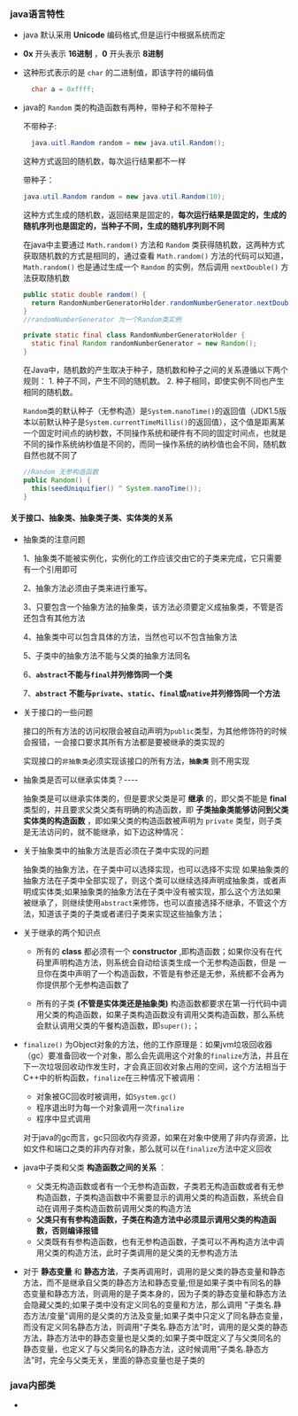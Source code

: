 
### java语言特性

- java 默认采用 **Unicode** 编码格式,但是运行中根据系统而定

- **0x** 开头表示 **16进制** ，**0** 开头表示 **8进制**

- 这种形式表示的是 `char` 的二进制值，即该字符的编码值

  ```java
    char a = 0xffff;
  ```

- java的 `Random` 类的构造函数有两种，带种子和不带种子

    不带种子:   
    ```java
      java.uitl.Random random = new java.util.Random();
    ```
    这种方式返回的随机数，每次运行结果都不一样

    带种子：
    ```java
    java.util.Random random = new java.util.Random(10);
    ```
    这种方式生成的随机数，返回结果是固定的，**每次运行结果是固定的，生成的随机序列也是固定的，当种子不同，生成的随机序列则不同**

    在java中主要通过 `Math.random()` 方法和 `Random` 类获得随机数，这两种方式获取随机数的方式是相同的，通过查看 `Math.random()` 方法的代码可以知道，  `Math.random()` 也是通过生成一个 `Random` 的实例，然后调用 `nextDouble()` 方法获取随机数
    ```java
    public static double random() {
      return RandomNumberGeneratorHolder.randomNumberGenerator.nextDouble();
    }
    //randomNumberGenerator 为一个Random类实例

    private static final class RandomNumberGeneratorHolder {
      static final Random randomNumberGenerator = new Random();
    }

    ```

    在Java中，随机数的产生取决于种子，随机数和种子之间的关系遵循以下两个规则：
      1. 种子不同，产生不同的随机数。
      2. 种子相同，即使实例不同也产生相同的随机数。

  `Random`类的默认种子（无参构造）是`System.nanoTime()`的返回值（JDK1.5版本以前默认种子是`System.currentTimeMillis()`的返回值），这个值是距离某一个固定时间点的纳秒数，不同操作系统和硬件有不同的固定时间点，也就是不同的操作系统纳秒值是不同的，而同一操作系统的纳秒值也会不同，随机数自然也就不同了

  ```java
  //Random 无参构造函数
  public Random() {
    this(seedUniquifier() ^ System.nanoTime());
  }
  ```
#### 关于接口、抽象类、抽象类子类、实体类的关系

- 抽象类的注意问题

   1、抽象类不能被实例化，实例化的工作应该交由它的子类来完成，它只需要有一个引用即可

   2、抽象方法必须由子类来进行重写。

   3、只要包含一个抽象方法的抽象类，该方法必须要定义成抽象类，不管是否还包含有其他方法

   4、抽象类中可以包含具体的方法，当然也可以不包含抽象方法

   5、子类中的抽象方法不能与父类的抽象方法同名

   6、**`abstract`不能与`final`并列修饰同一个类**

   7、**`abstract` 不能与`private`、`static`、`final`或`native`并列修饰同一个方法**

- 关于接口的一些问题

    接口的所有方法的访问权限会被自动声明为`public`类型，为其他修饰符的时候会报错，一会接口要求其所有方法都是要被继承的类实现的

    实现接口的`非抽象类`必须实现该接口的所有方法，**`抽象类`** 则不用实现

- 抽象类是否可以继承实体类？----

    抽象类是可以继承实体类的，但是要求父类是可 **继承** 的，即父类不能是 **final** 类型的，并且要求父类父类有明确的构造函数，即 **子类抽象类能够访问到父类实体类的构造函数** ，即如果父类的构造函数被声明为 `private` 类型，则子类是无法访问的，就不能继承，如下边这种情况：

- 关于抽象类中的抽象方法是否必须在子类中实现的问题

    抽象类的抽象方法，在子类中可以选择实现，也可以选择不实现
    如果抽象类的抽象方法在子类中全部实现了，则这个类可以继续选择声明成抽象类，或者声明成实体类;如果抽象类的抽象方法在子类中没有被实现，那么这个方法如果被继承了，则继续使用`abstract`来修饰，也可以直接选择不继承，不管这个方法，知道该子类的子类或者递归子类来实现这些抽象方法；

- 关于继承的两个知识点
  - 所有的 **class** 都必须有一个 **constructor** ,即构造函数；如果你没有在代码里声明构造方法，则系统会自动给该类生成一个无参构造函数，但是 一旦你在类中声明了一个构造函数，不管是有参还是无参，系统都不会再为你提供那个无参构造函数了

  - 所有的子类 **(不管是实体类还是抽象类)** 构造函数都要求在第一行代码中调用父类的构造函数，如果子类构造函数没有调用父类构造函数，那么系统会默认调用父类的午餐构造函数，即`super();`；

- `finalize()` 为Object对象的方法，他的工作原理是：如果jvm垃圾回收器（gc）要准备回收一个对象，那么会先调用这个对象的`finalize`方法，并且在下一次垃圾回收动作发生时，才会真正回收对象占用的空间，这个方法相当于C++中的析构函数，`finalize`在三种情况下被调用：
  - 对象被GC回收时被调用，如`System.gc()`
  - 程序退出时为每一个对象调用一次`finalize`
  - 程序中显式调用

  对于java的gc而言，gc只回收内存资源，如果在对象中使用了非内存资源，比如文件和端口之类的非内存对象，那么就可以在`finalize`方法中定义回收

- java中子类和父类 **构造函数之间的关系** ：
    - 父类无构造函数或者有一个无参构造函数，子类若无构造函数或者有无参构造函数，子类构造函数中不需要显示的调用父类的构造函数，系统会自动在调用子类构造函数前调用父类的构造方法
    - **父类只有有参构造函数，子类在构造方法中必须显示调用父类的构造函数，否则编译报错**
    - 父类既有有参构造函数，也有无参构造函数，子类可以不再构造方法中调用父类的构造方法，此时子类调用的是父类的无参构造方法


- 对于 **静态变量** 和 **静态方法**，子类再调用时，调用的是父类的静态变量和静态方法，而不是继承自父类的静态方法和静态变量;但是如果子类中有同名的静态变量和静态方法，则调用的是子类本身的，因为子类的静态变量和静态方法会隐藏父类的;如果子类中没有定义同名的变量和方法，那么调用 "子类名.静态方法/变量"调用的是父类的方法及变量;如果子类中只定义了同名静态变量，而没有定义同名静态方法，则调用“子类名.静态方法”时，调用的是父类的静态方法，静态方法中的静态变量也是父类的;如果子类中既定义了与父类同名的静态变量，也定义了与父类同名的静态方法，这时候调用”子类名.静态方法"时，完全与父类无关，里面的静态变量也是子类的

### java内部类
- 
